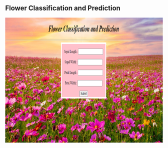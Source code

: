 <h2>Flower Classification and Prediction</h2>
<p>
<img  src="https://github.com/sam2611/Flower-Classification/blob/main/Screenshot%202022-10-01%20165926.png?raw=true" width="900" height="400" ></p>
